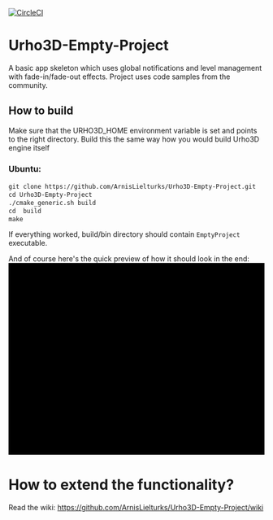 [![CircleCI](https://circleci.com/gh/ArnisLielturks/Urho3D-Empty-Project/tree/master.svg?style=svg)](https://circleci.com/gh/ArnisLielturks/Urho3D-Empty-Project/tree/master)

# Urho3D-Empty-Project
A basic app skeleton which uses global notifications and level management with fade-in/fade-out effects. Project uses code samples from the community.

## How to build
Make sure that the URHO3D_HOME environment variable is set and points to the right directory. Build this the same way how you would build Urho3D engine itself

### Ubuntu:
```
git clone https://github.com/ArnisLielturks/Urho3D-Empty-Project.git
cd Urho3D-Empty-Project
./cmake_generic.sh build
cd  build
make
```


If everything worked, build/bin directory should contain `EmptyProject` executable.


And of course here's the quick preview of how it should look in the end:
![alt tag](https://github.com/ArnisLielturks/Urho3D-Empty-Project/blob/master/Screenshots/preview.gif)


# How to extend the functionality?
Read the wiki: https://github.com/ArnisLielturks/Urho3D-Empty-Project/wiki
